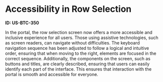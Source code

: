 # Accessibility in Row Selection

**ID: US-BTC-350**

In the portal, the row selection screen now offers a more accessible and inclusive experience for all users. Those using assistive technologies, such as screen readers, can navigate without difficulties. The keyboard navigation sequence has been adjusted to follow a logical and intuitive order, ensuring that when moving to the right, elements are focused in the correct sequence. Additionally, the components on the screen, such as buttons and titles, are clearly described, ensuring that users can easily identify each part of the interface. This ensures that interaction with the portal is smooth and accessible for everyone.
